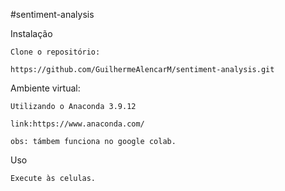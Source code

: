 #sentiment-analysis

Instalação

    Clone o repositório:

    https://github.com/GuilhermeAlencarM/sentiment-analysis.git

Ambiente virtual:

    Utilizando o Anaconda 3.9.12

    link:https://www.anaconda.com/

    obs: támbem funciona no google colab.

Uso

    Execute às celulas.

